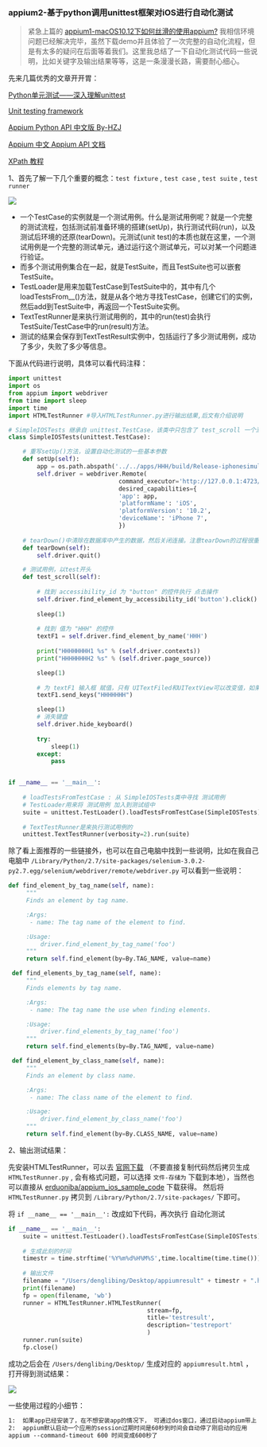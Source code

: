 ### appium2-基于python调用unittest框架对iOS进行自动化测试

> 紧急上篇的 [appium1-macOS10.12下如何丝滑的使用appium?](http://blog.csdn.net/u012390519/article/details/54023336)  我相信环境问题已经解决完毕，虽然下载demo并且体验了一次完整的自动化流程，但是有太多的疑问在后面等着我们。这里我总结了一下自动化测试代码一些说明，比如关键字及输出结果等等，这是一条漫漫长路，需要耐心细心。



先来几篇优秀的文章开开胃：

[Python单元测试——深入理解unittest](http://blog.csdn.net/xiaosongbk/article/details/52884837)

[Unit testing framework](https://docs.python.org/2.7/library/unittest.html)

[Appium Python API 中文版 By-HZJ](https://testerhome.com/topics/3711)

[Appium 中文 Appium API 文档](https://testerhome.com/topics/3144) 

[XPath 教程](http://www.w3school.com.cn/xpath/) 



1、首先了解一下几个重要的概念：`test fixture` , `test case` , `test suite` ,  `test runner`

![](http://images.cnitblog.com/i/236038/201404/230040440455234.png) 

- 一个TestCase的实例就是一个测试用例。什么是测试用例呢？就是一个完整的测试流程，包括测试前准备环境的搭建(setUp)，执行测试代码(run)，以及测试后环境的还原(tearDown)。元测试(unit test)的本质也就在这里，一个测试用例是一个完整的测试单元，通过运行这个测试单元，可以对某一个问题进行验证。
- 而多个测试用例集合在一起，就是TestSuite，而且TestSuite也可以嵌套TestSuite。
- TestLoader是用来加载TestCase到TestSuite中的，其中有几个loadTestsFrom__()方法，就是从各个地方寻找TestCase，创建它们的实例，然后add到TestSuite中，再返回一个TestSuite实例。
- TextTestRunner是来执行测试用例的，其中的run(test)会执行TestSuite/TestCase中的run(result)方法。
- 测试的结果会保存到TextTestResult实例中，包括运行了多少测试用例，成功了多少，失败了多少等信息。



下面从代码进行说明，具体可以看代码注释：

```python
import unittest
import os
from appium import webdriver
from time import sleep
import time
import HTMLTestRunner #导入HTMLTestRunner.py进行输出结果,后文有介绍说明

# SimpleIOSTests 继承自 unittest.TestCase，该类中只包含了 test_scroll 一个测试用例
class SimpleIOSTests(unittest.TestCase):

    # 重写setUp()方法，设置自动化测试的一些基本参数
    def setUp(self):
        app = os.path.abspath('../../apps/HHH/build/Release-iphonesimulator/HHH.app')
        self.driver = webdriver.Remote(
                               command_executor='http://127.0.0.1:4723/wd/hub',
                               desired_capabilities={
                               'app': app,
                               'platformName': 'iOS',
                               'platformVersion': '10.2',
                               'deviceName': 'iPhone 7',
                               })
	
    # tearDown()中清除在数据库中产生的数据，然后关闭连接。注意tearDown的过程很重要，要为以后的TestCase留下一个干净的环境
    def tearDown(self):
        self.driver.quit()

    # 测试用例，以test开头
    def test_scroll(self):
        
        # 找到 accessibility_id 为 "button" 的控件执行 点击操作
        self.driver.find_element_by_accessibility_id('button').click()
        
        sleep(1)
        
        # 找到 值为 "HHH" 的控件
        textF1 = self.driver.find_element_by_name('HHH')
        
        print("HHHHHHHH1 %s" % (self.driver.contexts))
        print("HHHHHHHH2 %s" % (self.driver.page_source))

        sleep(1)
        
        # 为 textF1 输入框 赋值，只有 UITextFiled和UITextView可以改变值，如果发现能改变UIButton或者UILabel的值，请告知我 😁
        textF1.send_keys("HHHHHHH")

        sleep(1)
        # 消失键盘
        self.driver.hide_keyboard()
        
        try:
            sleep(1)
        except:
            pass


if __name__ == '__main__':
    
    # loadTestsFromTestCase : 从 SimpleIOSTests类中寻找 测试用例
    # TestLoader用来将 测试用例 加入到测试组中
    suite = unittest.TestLoader().loadTestsFromTestCase(SimpleIOSTests)
    
    # TextTestRunner是来执行测试用例的
    unittest.TextTestRunner(verbosity=2).run(suite)
```

除了看上面推荐的一些链接外，也可以在自己电脑中找到一些说明，比如在我自己电脑中 `/Library/Python/2.7/site-packages/selenium-3.0.2-py2.7.egg/selenium/webdriver/remote/webdriver.py` 可以看到一些说明：

```python
def find_element_by_tag_name(self, name):
     """
     Finds an element by tag name.

     :Args:
      - name: The tag name of the element to find.

     :Usage:
         driver.find_element_by_tag_name('foo')
     """
     return self.find_element(by=By.TAG_NAME, value=name)

 def find_elements_by_tag_name(self, name):
     """
     Finds elements by tag name.

     :Args:
      - name: The tag name the use when finding elements.

     :Usage:
         driver.find_elements_by_tag_name('foo')
     """
     return self.find_elements(by=By.TAG_NAME, value=name)

 def find_element_by_class_name(self, name):
     """
     Finds an element by class name.

     :Args:
      - name: The class name of the element to find.

     :Usage:
         driver.find_element_by_class_name('foo')
     """
     return self.find_element(by=By.CLASS_NAME, value=name)
```





2、输出测试结果：

先安装HTMLTestRunner，可以去 [官网下载](http://tungwaiyip.info/software/HTMLTestRunner_0_8_2/HTMLTestRunner.py) （不要直接复制代码然后拷贝生成 `HTMLTestRunner.py` , 会有格式问题，可以选择 `文件-存储为` 下载到本地），当然也可以直接从  [erduoniba/appium_ios_sample_code](https://github.com/erduoniba/appium_ios_sample_code) 下载获得。 然后将  `HTMLTestRunner.py` 拷贝到 `/Library/Python/2.7/site-packages/` 下即可。

将 `if __name__ == '__main__':` 改成如下代码，再次执行 自动化测试

```python
if __name__ == '__main__':
    suite = unittest.TestLoader().loadTestsFromTestCase(SimpleIOSTests)
    
    # 生成此刻的时间
	timestr = time.strftime('%Y%m%d%H%M%S',time.localtime(time.time()))
    
    # 输出文件
	filename = "/Users/denglibing/Desktop/appiumresult" + timestr + ".html"
	print(filename)
	fp = open(filename, 'wb')
	runner = HTMLTestRunner.HTMLTestRunner(
	                                   stream=fp,
	                                   title='testresult',
	                                   description='testreport'
	                                   )
	runner.run(suite)
	fp.close()	
```

成功之后会在 `/Users/denglibing/Desktop/` 生成对应的 `appiumresult.html` ，打开得到测试结果：

![](http://7xqhx8.com1.z0.glb.clouddn.com/appium2.png) 



一些使用过程的小细节：

```html
1:	如果app已经安装了，在不想安装app的情况下， 可通过dos窗口，通过启动appium带上 --no-reset 即可避免执行用例的时候再次安装app
2:	appium默认启动一个应用的session过期时间是60秒到时间会自动停了刚启动的应用
appium --command-timeout 600 时间变成600秒了
```

